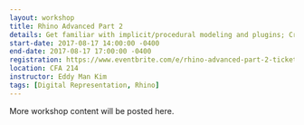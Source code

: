 ```yaml
---
layout: workshop
title: Rhino Advanced Part 2
details: Get familiar with implicit/procedural modeling and plugins; Create quick, iterative prototypes.
start-date: 2017-08-17 14:00:00 -0400
end-date: 2017-08-17 17:00:00 -0400
registration: https://www.eventbrite.com/e/rhino-advanced-part-2-tickets-36914371880
location: CFA 214
instructor: Eddy Man Kim
tags: [Digital Representation, Rhino]
---
```


More workshop content will be posted here.